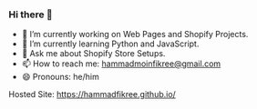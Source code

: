 ### Hi there 👋

- 🔭 I’m currently working on Web Pages and Shopify Projects.
- 🌱 I’m currently learning Python and JavaScript.
- 💬 Ask me about Shopify Store Setups.
- 📫 How to reach me: hammadmoinfikree@gmail.com
- 😄 Pronouns: he/him

Hosted Site: https://hammadfikree.github.io/
